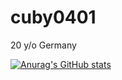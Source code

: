 # cuby0401

20 y/o
Germany

[![Anurag's GitHub stats](https://github-readme-stats.vercel.app/api?username=cuby0401)](https://github.com/anuraghazra/github-readme-stats)

<!---
cuby0401/cuby0401 is a ✨ special ✨ repository because its `README.md` (this file) appears on your GitHub profile.
You can click the Preview link to take a look at your changes.
--->
